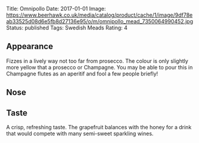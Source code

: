 Title: Omnipollo
Date: 2017-01-01
Image: https://www.beerhawk.co.uk/media/catalog/product/cache/1/image/9df78eab33525d08d6e5fb8d27136e95/o/m/omnipollo_mead_7350064990452.jpg
Status: published
Tags: Swedish Meads
Rating: 4

## Appearance

Fizzes in a lively way not too far from prosecco. The colour is only slightly
more yellow that a prosecco or Champagne. You may be able to pour this in
Champagne flutes as an aperitif and fool a few people briefly!

## Nose

## Taste

A crisp, refreshing taste. The grapefruit balances with the honey for a drink
that would compete with many semi-sweet sparkling wines.